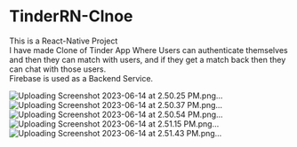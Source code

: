 # TinderRN-Clnoe

This is a React-Native Project <br/>
I have made Clone of Tinder App Where Users can authenticate themselves and then they can match with users, and if they get a match back then they can chat with those users.  <br/>
Firebase is used as a Backend Service. <br/>



![Uploading Screenshot 2023-06-14 at 2.50.25 PM.png…]()     <br/>
![Uploading Screenshot 2023-06-14 at 2.50.37 PM.png…]()    <br/>
![Uploading Screenshot 2023-06-14 at 2.50.54 PM.png…]()    <br/>
![Uploading Screenshot 2023-06-14 at 2.51.15 PM.png…]()    <br/>
![Uploading Screenshot 2023-06-14 at 2.51.43 PM.png…]()    <br/>
